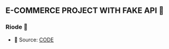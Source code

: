 ## E-COMMERCE PROJECT WITH FAKE API 🦆

### Riode 🚀 
  - 🔑 Source: [CODE](https://github.com/iamrajabli/eCommerceAppWithFakeApi)
